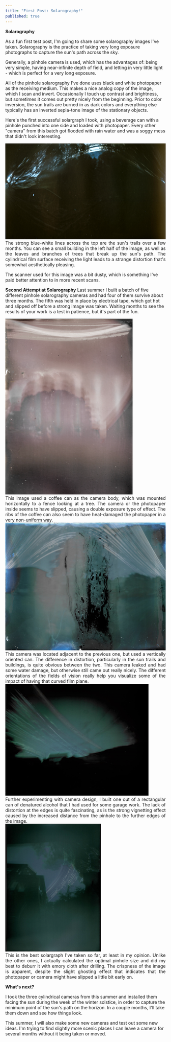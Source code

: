 ```yaml
---
title: "First Post: Solarography!"
published: true
---
```


**Solarography**


As a fun first test post, I'm going to share some solarography images I've taken. Solarography is the practice of taking very long exposure photographs to capture the sun's path across the sky. 

Generally, a pinhole camera is used, which has the advantages of: being very simple, having near-infinite depth of field, and letting in very little light - which is perfect for a very long exposure.

All of the pinhole solarography I've done uses black and white photopaper as the receiving medium. This makes a nice analog copy of the image, which I scan and invert. Occasionally I touch up contrast and brightness, but sometimes it comes out pretty nicely from the beginning. Prior to color inversion, the sun trails are burned in as dark colors and everything else typically has an inverted sepia-tone image of the stationary objects.


Here's the first successful solargraph I took, using a beverage can with a pinhole punched into one side and loaded with photopaper. Every other "camera" from this batch got flooded with rain water and was a soggy mess that didn't look interesting. 

<div class="imgcap">
<img src="/assets/solarography/firstImage.jpg" alt="First Solargraph" width = "600" height = "300">
<div class="thecap" style="text-align:justify">The strong blue-white lines across the top are the sun's trails over a few months. You can see a small building in the left half of the image, as well as the leaves and branches of trees that break up the sun's path. The cylindrical film surface receiving the light leads to a strange distortion that's somewhat aesthetically pleasing.</div>
</div>


The scanner used for this image was a bit dusty, which is something I've paid better attention to in more recent scans.


**Second Attempt at Solarography**
Last summer I built a batch of five different pinhole solarography cameras and had four of them survive about three months. The fifth was held in place by electrical tape, which got hot and slipped off before a strong image was taken. Waiting months to see the results of your work is a test in patience, but it's part of the fun.


<div class="imgcap">
<img src="/assets/solarography/coffeeCan.png" alt="Coffee Can Camera" width = "400" height = "550">
<div class="thecap" style="text-align:justify">This image used a coffee can as the camera body, which was mounted horizontally to a fence looking at a tree. The camera or the photopaper inside seems to have slipped, causing a double exposure type of effect. The ribs of the coffee can also seem to have heat-damaged the photopaper in a very non-uniform way.</div>
</div>



<div class="imgcap">
<img src="/assets/solarography/waterDamage.jpg" alt="Water Damaged Image" width = "550" height = "400">
<div class="thecap" style="text-align:justify">This camera was located adjacent to the previous one, but used a vertically oriented can. The difference in distortion, particularly in the sun trails and buildings, is quite obvious between the two. This camera leaked and had some water damage, but otherwise still came out really nicely. The different orientations of the fields of vision really help you visualize some of the impact of having that curved film plane.</div>
</div>



<div class="imgcap">
<img src="/assets/solarography/rectangularPrism.jpg" alt="Rectangular Camera" width = "450" height = "350">
<div class="thecap" style="text-align:justify">Further experimenting with camera design, I built one out of a rectangular can of denatured alcohol that I had used for some garage work. The lack of distortion at the edges is quite fascinating, as is the strong vignetting effect caused by the increased distance from the pinhole to the further edges of the image. </div>
</div>



<div class="imgcap">
<img src="/assets/solarography/Untitled.png" alt="The best, so far" width = "300" height = "400">
<div class="thecap" style="text-align:justify">This is the best solargraph I've taken so far, at least in my opinion. Unlike the other ones, I actually calculated the optimal pinhole size and did my best to deburr it with emory cloth after drilling. The crispness of the image is apparent, despite the slight ghosting effect that indicates that the photopaper or camera might have slipped a little bit early on. </div>
</div>



**What's next?**

I took the three cylindrical cameras from this summer and installed them facing the sun during the week of the winter solstice, in order to capture the minimum point of the sun's path on the horizon. In a couple months, I'll take them down and see how things look. 

This summer, I will also make some new cameras and test out some new ideas. I'm trying to find slightly more scenic places I can leave a camera for several months without it being taken or moved.